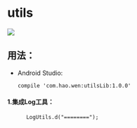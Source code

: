 # utils
[![](https://img.shields.io/badge/release-1.0.0-green.svg)](https://github.com/zhangwenhaojf40/utils/tree/master/utils)

## 用法：
  
  * Android Studio:
  
        compile 'com.hao.wen:utilsLib:1.0.0'

#### 1.集成Log工具：
          LogUtils.d("========");
          
